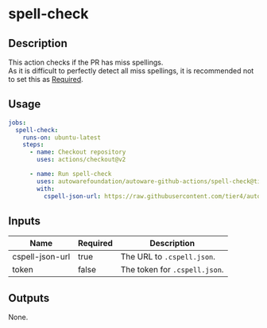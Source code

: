 # spell-check

## Description

This action checks if the PR has miss spellings.  
As it is difficult to perfectly detect all miss spellings, it is recommended not to set this as [Required](https://docs.github.com/en/repositories/configuring-branches-and-merges-in-your-repository/defining-the-mergeability-of-pull-requests/troubleshooting-required-status-checks).

## Usage

```yaml
jobs:
  spell-check:
    runs-on: ubuntu-latest
    steps:
      - name: Checkout repository
        uses: actions/checkout@v2

      - name: Run spell-check
        uses: autowarefoundation/autoware-github-actions/spell-check@tier4/proposal
        with:
          cspell-json-url: https://raw.githubusercontent.com/tier4/autoware-spell-check-dict/main/cspell/.cspell.json
```

## Inputs

| Name            | Required | Description                   |
| --------------- | -------- | ----------------------------- |
| cspell-json-url | true     | The URL to `.cspell.json`.    |
| token           | false    | The token for `.cspell.json`. |

## Outputs

None.
